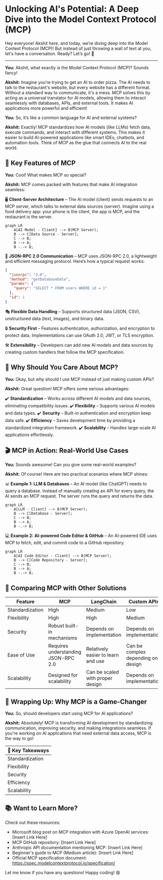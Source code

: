 # Unlocking AI's Potential: A Deep Dive into the Model Context Protocol (MCP)

Hey everyone! Akshit here, and today, we’re diving deep into the Model Context Protocol (MCP)! But instead of just throwing a wall of text at you, let's have a conversation. Ready? Let’s go! 🚀

---

**You:** Akshit, what exactly is the Model Context Protocol (MCP)? Sounds fancy!

**Akshit:** Imagine you’re trying to get an AI to order pizza. The AI needs to talk to the restaurant's website, but every website has a different format. Without a standard way to communicate, it's a mess. MCP solves this by acting as a universal translator for AI models, allowing them to interact seamlessly with databases, APIs, and external tools. It makes AI applications more powerful and efficient!

**You:** So, it’s like a common language for AI and external systems?

**Akshit:** Exactly! MCP standardizes how AI models (like LLMs) fetch data, execute commands, and interact with different systems. This makes it easier to build AI-powered applications like smart IDEs, chatbots, and automation tools. Think of MCP as the glue that connects AI to the real world. 

## 🔑 Key Features of MCP

**You:** Cool! What makes MCP so special?

**Akshit:** MCP comes packed with features that make AI integration seamless:

🖥️ **Client-Server Architecture** – The AI model (client) sends requests to an MCP server, which talks to external data sources (server). Imagine using a food delivery app: your phone is the client, the app is MCP, and the restaurant is the server.

```mermaid
graph LR
    A[AI Model - Client] --> B(MCP Server);
    B --> C[Data Source - Server];
    C --> B;
    B --> A;
    B -.-> B;
```

📡 **JSON-RPC 2.0 Communication** – MCP uses JSON-RPC 2.0, a lightweight and efficient messaging protocol. Here’s how a typical request works:

```json
{
  "jsonrpc": "2.0",
  "method": "getDatabaseData",
  "params": {
    "query": "SELECT * FROM users WHERE id = 1"
  },
  "id": 1
}
```

🎭 **Flexible Data Handling** – Supports structured data (JSON, CSV), unstructured data (text, images), and binary data.

🔒 **Security First** – Features authentication, authorization, and encryption to protect data. Implementations can use OAuth 2.0, JWT, or TLS encryption.

🛠️ **Extensibility** – Developers can add new AI models and data sources by creating custom handlers that follow the MCP specification.

## 🚀 Why Should You Care About MCP?

**You:** Okay, but why should I use MCP instead of just making custom APIs?

**Akshit:** Great question! MCP offers some serious advantages:

✔️ **Standardization** – Works across different AI models and data sources, eliminating compatibility issues.
✔️ **Flexibility** – Supports various AI models and data types.
✔️ **Security** – Built-in authentication and encryption keep data safe.
✔️ **Efficiency** – Saves development time by providing a standardized integration framework.
✔️ **Scalability** – Handles large-scale AI applications effortlessly.

## 🎬 MCP in Action: Real-World Use Cases

**You:** Sounds awesome! Can you give some real-world examples?

**Akshit:** Of course! Here are two practical scenarios where MCP shines:

📊 **Example 1: LLM & Databases** – An AI model (like ChatGPT) needs to query a database. Instead of manually creating an API for every query, the AI sends an MCP request. The server runs the query and returns the data.

```mermaid
graph LR
    A[LLM - Client] --> B(MCP Server);
    B --> C[Database - Server];
    C --> B;
    B --> A;
    B -.-> B;
```

💻 **Example 2: AI-powered Code Editor & GitHub** – An AI-powered IDE uses MCP to fetch, edit, and commit code to a GitHub repository.

```mermaid
graph LR
    A[AI Code Editor - Client] --> B(MCP Server);
    B --> C[Code Repository - Server];
    C --> B;
    B --> A;
    B -.-> B;
```

## 🔄 Comparing MCP with Other Solutions

| Feature          | MCP                               | LangChain                           | Custom APIs                          |
|-----------------|------------------------------------|--------------------------------------|--------------------------------------|
| Standardization  | High                               | Medium                               | Low                                   |
| Flexibility      | High                               | High                                 | Medium                               |
| Security         | Robust built-in mechanisms         | Depends on implementation              | Depends on implementation              |
| Ease of Use      | Requires understanding JSON-RPC 2.0 | Relatively easier to learn and use   | Can be complex depending on design    |
| Scalability      | Designed for scalability            | Can be scaled with proper design      | Depends on implementation              |

## 🎯 Wrapping Up: Why MCP is a Game-Changer

**You:** So, should developers start using MCP for AI applications?

**Akshit:** Absolutely! MCP is transforming AI development by standardizing communication, improving security, and making integrations seamless. If you're working on AI applications that need external data access, MCP is the way to go!

| 🌟 **Key Takeaways** |
|-----------------------|
| Standardization       |
| Flexibility           |
| Security              |
| Efficiency            |
| Scalability           |

## 📚 Want to Learn More?

Check out these resources:

*   Microsoft blog post on MCP integration with Azure OpenAI services: [Insert Link Here]
*   MCP GitHub repository: [Insert Link Here]
*   Anthropic API documentation mentioning MCP: [Insert Link Here]
*   Beginner's guide to MCP (Medium article): [Insert Link Here]
*   Official MCP specification document: https://spec.modelcontextprotocol.io/specification/

Let me know if you have any questions! Happy coding! 😄

